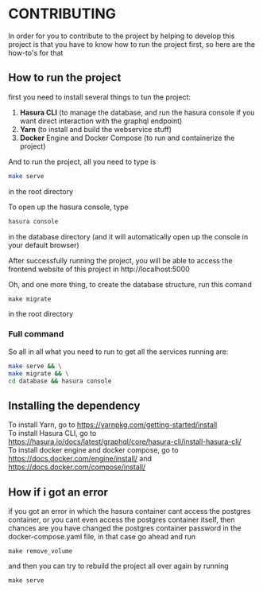 # CONTRIBUTING

In order for you to contribute to the project by helping to develop this project is that you have to know how to run the project first, so here are the how-to's for that  

## How to run the project

first you need to install several things to tun the project:  
1. **Hasura CLI** (to manage the database, and run the hasura console if you want direct interaction with the graphql endpoint)  
2. **Yarn** (to install and build the webservice stuff) 
3. **Docker** Engine and Docker Compose (to run and containerize the project)  

And to run the project, all you need to type is  
```bash
make serve
```
in the root directory

To open up the hasura console, type
```bash
hasura console
```
in the database directory (and it will automatically open up the console in your default browser)

After successfully running the project, you will be able to access the frontend website of this project in http://localhost:5000

Oh, and one more thing, to create the database structure, run this comand  
```
make migrate
```
in the root directory

### Full command

So all in all what you need to run to get all the services running are:  
```bash
make serve && \
make migrate && \
cd database && hasura console
```

## Installing the dependency

To install Yarn, go to https://yarnpkg.com/getting-started/install  
To install Hasura CLI, go to https://hasura.io/docs/latest/graphql/core/hasura-cli/install-hasura-cli/  
To install docker engine and docker compose, go to https://docs.docker.com/engine/install/ and https://docs.docker.com/compose/install/

## How if i got an error

if you got an error in which the hasura container cant access the postgres container, or you cant even access the postgres container itself, then chances are you have changed the postgres container password in the docker-compose.yaml file, in that case go ahead and run  
```
make remove_volume
```
and then you can try to rebuild the project all over again by running  
```
make serve
```
